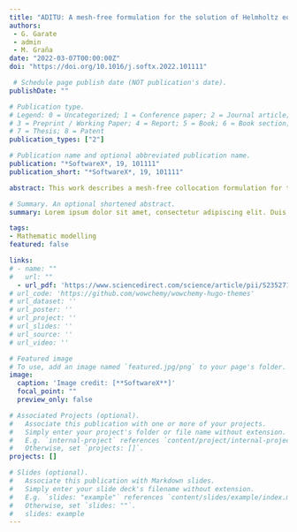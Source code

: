 ```yaml
---
title: "ADITU: A mesh-free formulation for the solution of Helmholtz equation in bounded and unbounded domains"
authors:
 - G. Garate
 - admin
 - M. Graña
date: "2022-03-07T00:00:00Z"
doi: "https://doi.org/10.1016/j.softx.2022.101111"

 # Schedule page publish date (NOT publication's date).
publishDate: ""

# Publication type.
# Legend: 0 = Uncategorized; 1 = Conference paper; 2 = Journal article;
# 3 = Preprint / Working Paper; 4 = Report; 5 = Book; 6 = Book section;
# 7 = Thesis; 8 = Patent
publication_types: ["2"]

# Publication name and optional abbreviated publication name.
publication: "*SoftwareX*, 19, 101111"
publication_short: "*SoftwareX*, 19, 101111"

abstract: This work describes a mesh-free collocation formulation for the acoustic fluid–fluid coupling among non-homogeneous bounded and unbounded fluid domains. The proposed formulations use series of functions that are generated using the analytical solutions of Helmholtz equation in spherical coordinates, and coefficients of the series are calculated from applying the boundary conditions. The technique is able to calculate the acoustic pressure in any bounded or unbounded non-spherical domain. The accuracy, efficiency and robustness of the model is tested by using as benchmark classical analytic solutions of radiation and scattering from spheres.

# Summary. An optional shortened abstract.
summary: Lorem ipsum dolor sit amet, consectetur adipiscing elit. Duis posuere tellus ac convallis placerat. Proin tincidunt magna sed ex sollicitudin condimentum.

tags:
- Mathematic modelling
featured: false

links:
# - name: ""
#   url: ""
  - url_pdf: 'https://www.sciencedirect.com/science/article/pii/S2352711022000735'
# url_code: 'https://github.com/wowchemy/wowchemy-hugo-themes'
# url_dataset: ''
# url_poster: ''
# url_project: ''
# url_slides: ''
# url_source: ''
# url_video: ''

# Featured image
# To use, add an image named `featured.jpg/png` to your page's folder. 
image:
  caption: 'Image credit: [**SoftwareX**]'
  focal_point: ""
  preview_only: false

# Associated Projects (optional).
#   Associate this publication with one or more of your projects.
#   Simply enter your project's folder or file name without extension.
#   E.g. `internal-project` references `content/project/internal-project/index.md`.
#   Otherwise, set `projects: []`.
projects: []

# Slides (optional).
#   Associate this publication with Markdown slides.
#   Simply enter your slide deck's filename without extension.
#   E.g. `slides: "example"` references `content/slides/example/index.md`.
#   Otherwise, set `slides: ""`.
#   slides: example
---
```



